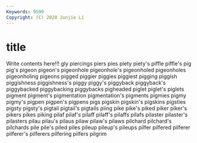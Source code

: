 ```yaml
---
Keywords: 9599
Copyright: (C) 2020 Junjie Li
---
```


# title

Write contents here!!!
gly 
piercings 
piers
pies 
piety 
piety's 
piffle 
piffle's 
pig 
pig's 
pigeon 
pigeon's 
pigeonhole
pigeonhole's 
pigeonholed 
pigeonholes 
pigeonholing 
pigeons 
pigged 
piggier 
piggies 
piggiest 
pigging
piggish 
piggishness 
piggishness's 
piggy 
piggy's 
piggyback 
piggyback's 
piggybacked 
piggybacking 
piggybacks
pigheaded 
piglet 
piglet's 
piglets 
pigment 
pigment's 
pigmentation 
pigmentation's 
pigments 
pigmies
pigmy 
pigmy's 
pigpen 
pigpen's 
pigpens 
pigs 
pigskin 
pigskin's 
pigskins 
pigsties
pigsty 
pigsty's 
pigtail 
pigtail's 
pigtails 
piing 
pike 
pike's 
piked 
piker
piker's 
pikers 
pikes 
piking 
pilaf 
pilaf's 
pilaff 
pilaff's 
pilaffs 
pilafs
pilaster 
pilaster's 
pilasters 
pilau 
pilau's 
pilaus 
pilaw 
pilaw's 
pilaws 
pilchard
pilchard's 
pilchards 
pile 
pile's 
piled 
piles 
pileup 
pileup's 
pileups 
pilfer
pilfered 
pilferer 
pilferer's 
pilferers 
pilfering 
pilfers 
pilgrim 

